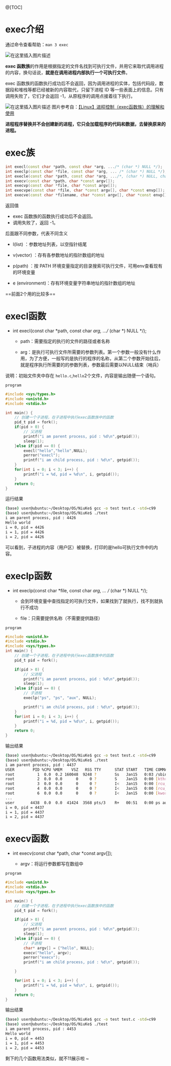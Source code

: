 @[TOC]

# exec介绍
通过命令查看帮助：`man 3 exec`

![在这里插入图片描述](https://img-blog.csdnimg.cn/65f6f5909ef84dcea6dabcc55dd98e7c.png)

**exec 函数族**的作用是根据指定的文件名找到可执行文件，并用它来取代调用进程的内容，换句话说，**就是在调用进程内部执行一个可执行文件**。

exec 函数族的函数执行成功后不会返回，因为调用进程的实体，包括代码段，数据段和堆栈等都已经被新的内容取代，只留下进程 ID 等一些表面上的信息。只有调用失败了，它们才会返回 -1，从原程序的调用点接着往下执行。

![在这里插入图片描述](https://img-blog.csdnimg.cn/2c7b58d788fc41f099b3781e7048a242.png)
图片参考自：[【Linux】进程控制（exec函数族）的理解和使用](https://blog.csdn.net/m0_46606290/article/details/123618822?ops_request_misc=%257B%2522request%255Fid%2522%253A%2522167383661416800188574733%2522%252C%2522scm%2522%253A%252220140713.130102334..%2522%257D&request_id=167383661416800188574733&biz_id=0&utm_medium=distribute.pc_search_result.none-task-blog-2~all~top_positive~default-1-123618822-null-null.142^v71^insert_chatgpt,201^v4^add_ask&utm_term=exec%E5%87%BD%E6%95%B0&spm=1018.2226.3001.4187)

**进程程序替换并不会创建新的进程，它只会加载程序的代码和数据，去替换原来的进程。**



# exec族

```cpp
int execl(const char *path, const char *arg, .../* (char *) NULL */);
int execlp(const char *file, const char *arg, ... /* (char *) NULL */);
int execle(const char *path, const char *arg, .../*, (char *) NULL, char * const envp[] */);
int execv(const char *path, char *const argv[]);
int execvp(const char *file, char *const argv[]);
int execvpe(const char *file, char *const argv[], char *const envp[]);
int execve(const char *filename, char *const argv[], char *const envp[]);
```
返回值
- exec 函数族的函数执行成功后不会返回。
- 调用失败了，返回 -1。

后面跟不同参数，代表不同含义

- l(list) ：参数地址列表，以空指针结尾

- v(vector) ：存有各参数地址的指针数组的地址

- p(path) ：按 PATH 环境变量指定的目录搜索可执行文件，可用env查看现有的环境变量

- e (environment)：存有环境变量字符串地址的指针数组的地址

==前面2个用的比较多==

# execl函数

- int execl(const char *path, const char *arg, .../* (char *) NULL */);

  - path：需要指定的执行的文件的路径或者名称

  - arg：是执行可执行文件所需要的参数列表。第一个参数一般没有什么作用，为了方便，一般写的是执行的程序的名称，从第二个参数开始往后，就是程序执行所需要的的参数列表，参数最后需要以NULL结束（哨兵）


说明：初始文件夹中存在 `hello.c`,`hello`2个文件，内容是输出随便一个语句。

`program`
```c
#include <sys/types.h>
#include <unistd.h>
#include <stdio.h>

int main() {
    // 创建一个子进程，在子进程中执行exec函数族中的函数
    pid_t pid = fork();
    if(pid > 0) {
        // 父进程
        printf("i am parent process, pid : %d\n",getpid());
        sleep(1);
    }else if(pid == 0) {
        execl("hello","hello",NULL);
        perror("execl");
        printf("i am child process, pid : %d\n", getpid());
    }
    for(int i = 0; i < 3; i++) {
        printf("i = %d, pid = %d\n", i, getpid());
    }
    return 0;
}
```

运行结果
```bash
(base) user@ubuntu:~/Desktop/OS/NiuKe$ gcc -o test test.c -std=c99
(base) user@ubuntu:~/Desktop/OS/NiuKe$ ./test 
i am parent process, pid : 4426
Hello world
i = 0, pid = 4426
i = 1, pid = 4426
i = 2, pid = 4426
```
可以看到，子进程的内容（用户区）被替换，打印的是hello可执行文件中的内容。

# execlp函数
- int execlp(const char *file, const char *arg, ... /* (char *) NULL */);

  - 会到环境变量中查找指定的可执行文件，如果找到了就执行，找不到就执行不成功

  - file：只需要提供名称（不需要提供路径）

`program`

```c
#include <unistd.h>
#include <stdio.h>
#include <sys/types.h>
int main() {
    // 创建一个子进程，在子进程中执行exec函数族中的函数
    pid_t pid = fork();

    if(pid > 0) {
        // 父进程
        printf("i am parent process, pid : %d\n",getpid());
        sleep(1);
    }else if(pid == 0) {
        // 子进程
        execlp("ps", "ps", "aux", NULL);

        printf("i am child process, pid : %d\n", getpid());
    }
    for(int i = 0; i < 3; i++) {
        printf("i = %d, pid = %d\n", i, getpid());
    }
    return 0;
}
```
输出结果

```bash
(base) user@ubuntu:~/Desktop/OS/NiuKe$ gcc -o test test.c -std=c99
(base) user@ubuntu:~/Desktop/OS/NiuKe$ ./test 
i am parent process, pid : 4437
USER        PID %CPU %MEM    VSZ   RSS TTY      STAT START   TIME COMMAND
root          1  0.0  0.2 160048  9248 ?        Ss   Jan15   0:03 /sbin/init auto noprompt
root          2  0.0  0.0      0     0 ?        S    Jan15   0:00 [kthreadd]
root          3  0.0  0.0      0     0 ?        I<   Jan15   0:00 [rcu_gp]
root          4  0.0  0.0      0     0 ?        I<   Jan15   0:00 [rcu_par_gp]
root          6  0.0  0.0      0     0 ?        I<   Jan15   0:00 [kworker/0:0H-kb]
...
user       4438  0.0  0.0  41424  3568 pts/3    R+   00:51   0:00 ps aux
i = 0, pid = 4437
i = 1, pid = 4437
i = 2, pid = 4437
```
# execv函数
- int execv(const char *path, char *const argv[]);

  - argv：将运行参数都写在数组中

`program`
```c
#include <unistd.h>
#include <stdio.h>
#include <sys/types.h>

int main() {
    // 创建一个子进程，在子进程中执行exec函数族中的函数
    pid_t pid = fork();

    if(pid > 0) {
        // 父进程
        printf("i am parent process, pid : %d\n",getpid());
        sleep(1);
    }else if(pid == 0) {
        // 子进程
        char* argv[] = {"hello", NULL};
        execv("hello", argv);
        perror("execv");
        printf("i am child process, pid : %d\n", getpid());

    }

    for(int i = 0; i < 3; i++) {
        printf("i = %d, pid = %d\n", i, getpid());
    }
    return 0;
}
```

输出结果


```bash
(base) user@ubuntu:~/Desktop/OS/NiuKe$ gcc -o test test.c -std=c99
(base) user@ubuntu:~/Desktop/OS/NiuKe$ ./test 
i am parent process, pid : 4453
Hello world
i = 0, pid = 4453
i = 1, pid = 4453
i = 2, pid = 4453
```


剩下的几个函数用法类似，就不11展示啦 ~